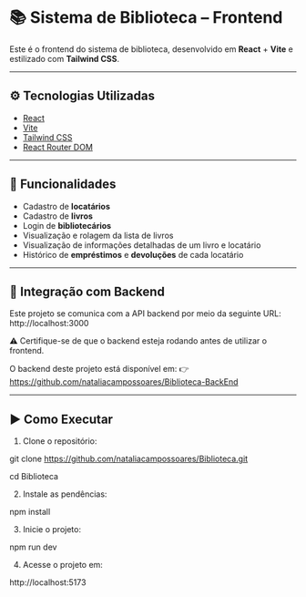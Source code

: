 # 📚 Sistema de Biblioteca – Frontend

Este é o frontend do sistema de biblioteca, desenvolvido em **React** + **Vite** e estilizado com **Tailwind CSS**.

---

## ⚙️ Tecnologias Utilizadas

- [React](https://reactjs.org/)
- [Vite](https://vitejs.dev/)
- [Tailwind CSS](https://tailwindcss.com/)
- [React Router DOM](https://reactrouter.com/)

---

## 🎯 Funcionalidades

- Cadastro de **locatários**
- Cadastro de **livros**
- Login de **bibliotecários**
- Visualização e rolagem da lista de livros
- Visualização de informações detalhadas de um livro e locatário
- Histórico de **empréstimos** e **devoluções** de cada locatário

---

## 🔗 Integração com Backend

Este projeto se comunica com a API backend por meio da seguinte URL: http://localhost:3000

⚠️ Certifique-se de que o backend esteja rodando antes de utilizar o frontend.

O backend deste projeto está disponível em:
👉 https://github.com/nataliacampossoares/Biblioteca-BackEnd

---

## ▶️ Como Executar

1. Clone o repositório:

git clone https://github.com/nataliacampossoares/Biblioteca.git

cd Biblioteca

2. Instale as pendências:

npm install

3. Inicie o projeto:
   
npm run dev

4. Acesse o projeto em:
   
http://localhost:5173


